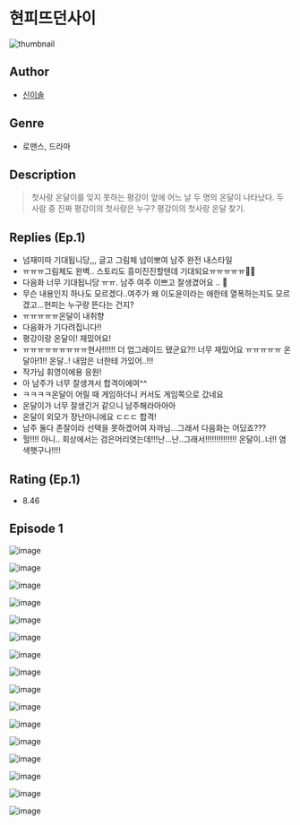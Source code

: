 # 현피뜨던사이
![thumbnail](https://image-comic.pstatic.net/user_contents_data/challenge_comic/2023/05/25/344107/upload_3546074959253484387_480x623.jpeg)

## Author
- [신이솔](https://comic.naver.com/artistTitle?id=344107)

## Genre
- 로맨스, 드라마

## Description
> 첫사랑 온달이를 잊지 못하는 평강이 앞에 어느 날 두 명의 온달이 나타났다. 두 사람 중 진짜 평강이의 첫사랑은 누구? 평강이의 첫사랑 온달 찾기.

## Replies (Ep.1)
- 넘재미따 기대됩니당,,, 글고 그림체 넘이뽀여 남주 완전 내스타일
- ㅠㅠㅠ그림체도 완벽.. 스토리도 흥미진진할텐데 기대되요ㅠㅠㅠㅠㅠ🤍🤍
- 다음화 너무 기대됩니당 ㅠㅠ. 남주 여주 이쁘고 잘생겼어요 .. 🖤
- 무슨 내용인지 하나도 모르겠다..여주가 왜 이도윤이라는 애한테 열폭하는지도 모르겠고...현피는 누구랑 뜬다는 건지?
- ㅠㅠㅠㅠㅠ온달이 내취향
- 다음화가 기다려집니다!!
- 평강이랑 온달이! 재밌어요!
- ㅠㅠㅠㅠㅠㅠㅠㅠㅠ현사!!!!!! 더 업그레이드 됐군요?!! 너무 재밌어요 ㅠㅠㅠㅠㅠ 온달아!1!! 온달..! 내맘은 너한테 가있어..!!!
- 작가님 휘영이에용 응원!
- 아 남주가 너무 잘생겨서 합격이에여^^
- ㅋㅋㅋㅋ온달이 어릴 때 게임하더니 커서도 게임쪽으로 갔네요
- 온달이가 너무 잘생긴거 같으니 남주해라아아아
- 온달이 외모가 장난아니에요 ㄷㄷㄷ 합격!
- 남주 둘다 존잘이라 선택을 못하겠어여 자까님…그래서 다음화는 어딨죠???
- 헐!!!! 아니.. 회상에서는 검은머리엿는데!!!난...난..그래서!!!!!!!!!!!!!! 온달이..너!! 염색햇구나!!!!

## Rating (Ep.1)
- 8.46

## Episode 1
![image](https://image-comic.pstatic.net/user_contents_data/challenge_comic/2023/05/25/344107/upload_7004562177167352162.jpeg)

![image](https://image-comic.pstatic.net/user_contents_data/challenge_comic/2023/05/25/344107/upload_4051097134780473653.jpeg)

![image](https://image-comic.pstatic.net/user_contents_data/challenge_comic/2023/05/25/344107/upload_3762867646865367650.jpeg)

![image](https://image-comic.pstatic.net/user_contents_data/challenge_comic/2023/05/25/344107/upload_7221347606183895602.jpeg)

![image](https://image-comic.pstatic.net/user_contents_data/challenge_comic/2023/05/25/344107/upload_3919600847547479138.jpeg)

![image](https://image-comic.pstatic.net/user_contents_data/challenge_comic/2023/05/25/344107/upload_7378358970537817442.jpeg)

![image](https://image-comic.pstatic.net/user_contents_data/challenge_comic/2023/05/25/344107/upload_3546643226328905785.jpeg)

![image](https://image-comic.pstatic.net/user_contents_data/challenge_comic/2023/05/25/344107/upload_4050815680473280567.jpeg)

![image](https://image-comic.pstatic.net/user_contents_data/challenge_comic/2023/05/25/344107/upload_3977631980440543539.jpeg)

![image](https://image-comic.pstatic.net/user_contents_data/challenge_comic/2023/05/25/344107/upload_7004616272283722086.jpeg)

![image](https://image-comic.pstatic.net/user_contents_data/challenge_comic/2023/05/25/344107/upload_7075827057563821364.jpeg)

![image](https://image-comic.pstatic.net/user_contents_data/challenge_comic/2023/05/25/344107/upload_7004840362940380978.jpeg)

![image](https://image-comic.pstatic.net/user_contents_data/challenge_comic/2023/05/25/344107/upload_7004565686021350502.jpeg)

![image](https://image-comic.pstatic.net/user_contents_data/challenge_comic/2023/05/25/344107/upload_3618187309748532787.jpeg)

![image](https://image-comic.pstatic.net/user_contents_data/challenge_comic/2023/05/25/344107/upload_3834032669473137762.jpeg)

![image](https://image-comic.pstatic.net/user_contents_data/challenge_comic/2023/05/25/344107/upload_3760897549677900086.jpeg)
